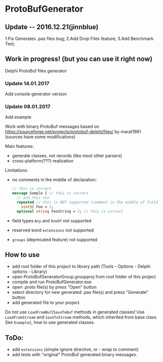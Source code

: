 # ProtoBufGenerator
## Update -- 2016.12.21(jinnblue)
  1.Fix Generates .pas files bug;
  2.Add Drop Files feature;
  3.Add Benchmark Test;
  
  
## Work in progress! (but you can use it right now)
Delphi ProtoBuf files generator

### Update 14.01.2017
Add console generator version

### Update 08.01.2017
Add example

Work with binary ProtoBuf messages based on https://sourceforge.net/projects/protobuf-delphi/files/ by marat1961 (sources have some modifications)

Main features:
- generate classes, not records (like most other parsers)
- cross-platform(???) realization

Limitations:

- no comments in the middle of declaration:
  ```protobuf
  // this is correct
  message Sample { // this is correct
    // and this too
    repeated // this is NOT supported (comment in the middle of field declaration)
      sint32 Foo = 1;
    optional string FooString = 2; // this is correct
     ```

- field types `Any` and `OneOf` not supported
- reserved word `extensions` not supported
- `groups` (deprecated feature) not supported

## How to use
+ add root folder of this project to library path (Tools - Options - Delphi options - Library)
+ open ProtoBufGeneratorGroup.groupproj from root folder of this project
+ compile and run ProtoBufGenerator.exe
+ open .proto file(s) by press "Open" button
+ select directory for new generated .pas file(s) and press "Generate" button
+ add generated file to your project.

Do not use `LoadFromBuf`/`SaveToBuf` methods in generated classes! Use `LoadFromStream` and `SaveToStream` methods, which inherited from base class. See `Example2`, how to use generated classes.

## ToDo:
- add `extensions` (simple ignore directive, or - wrap to comment)
- add tests with "original" ProtoBuf generated binary messages.
